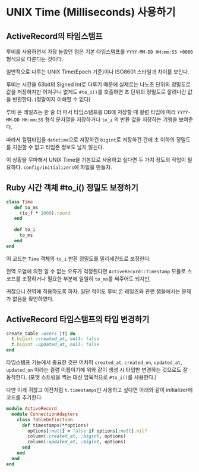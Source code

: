 # UNIX Time \(Milliseconds\) 사용하기

## ActiveRecord의 타임스탬프

루비를 사용하면서 가장 놀랐던 점은 기본 타임스탬프를 `YYYY-MM-DD HH:mm:SS +0000` 형식으로 다룬다는 것이다.

일반적으로 다루는 UNIX Time\(Epoch 기준\)이나 ISO8601 스타일과 차이를 보인다.

루비는 시간을 63bit의 Signed Int로 다루기 때문에 실제로는 나노초 단위의 정밀도로 값을 저장하지만 어처구니 없게도 `#to_i()`를 호출하면 초 단위의 정밀도로 잘려나간 값을 반환한다. \(정말이지 이해할 수 없다\)

루비 온 레일즈는 한 술 더 떠서 타임스탬프를 DB에 저장할 때 컬럼 타입에 따라 `YYYY-MM-DD HH:mm:SS` 형식 문자열을 저장하거나 `to_i` 의 반환 값을 저장하는 기행을 보여준다.

따라서 컬럼타입을 `datetime`으로 저장하건 `bigint`로 저장하건 간에 초 이하의 정밀도를 지원할 수 없고 타임존 정보도 남지 않는다.

이 상황을 무마해서 UNIX Time을 기본으로 사용하고 싶다면 두 가지 정도의 작업이 필요하다. `config/initializers`에 파일을 만들자.

## Ruby 시간 객체 \#to\_i\(\) 정밀도 보정하기

```ruby
class Time
   def to_ms
     (to_f * 1000).round
   end
   
   def to_i
     to_ms
   end
end
```

이 코드는 `Time` 객체의 `to_i` 반환 정밀도를 밀리세컨드로 보정한다.

전역 오염에 의한 알 수 없는 오류가 걱정된다면 `ActiveRecord::Timestamp` 모듈로 스코프를 조정하거나 필요한 부분에 일일히 `to_ms`를 써주어도 되지만,

귀찮으니 전역에 적용하도록 하자. 일단 적어도 루비 온 레일즈와 관련 잼들에서는 문제가 없음을 확인하였다.

## ActiveRecord 타임스탬프의 타입 변경하기

```ruby
create_table :users |t| do
  t.bigint :created_at, null: false
  t.bigint :updated_at, null: false
end
```

타임스탬프 기능에서 중요한 것은 어차피 `created_at`, `created_on`, `updated_at`, `updated_on` 이라는 컬럼 이름이기에 위와 같이 생성 시 타입만 변경하는 것으로도 잘 동작한다. \(포맷 스트링을 찍는 대신 암묵적으로 `#to_i()`를 사용한다.\)

다만 이게 귀찮고 이전처럼 `t.timestamps`만 사용하고 싶다면 아래와 같이 initializer에 코드를 추가한다.

```ruby
module ActiveRecord
  module ConnectionAdapters 
    class TableDefinition
      def timestamps(**options)
        options[:null] = false if options[:null].nil?
        column(:created_at, :bigint, options)
        column(:updated_at, :bigint, options)
      end
    end
  end
end
```




